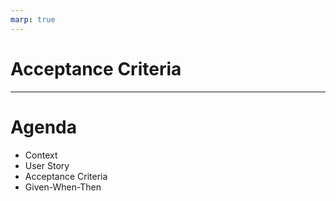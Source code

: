 ```yaml
---
marp: true
---
```


# Acceptance Criteria

---

# Agenda

- Context
- User Story
- Acceptance Criteria
- Given-When-Then
